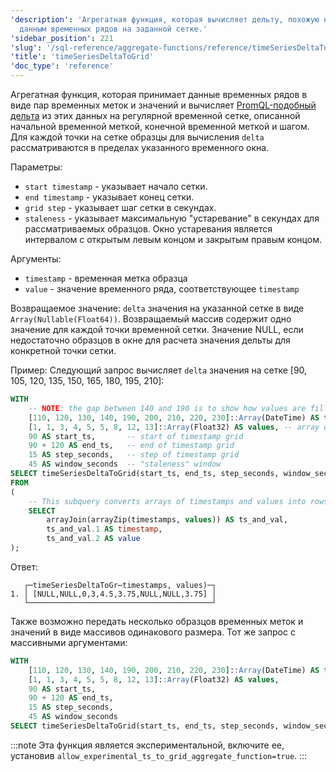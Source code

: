 ```yaml
---
'description': 'Агрегатная функция, которая вычисляет дельту, похожую на PROMQL, по
  данным временных рядов на заданной сетке.'
'sidebar_position': 221
'slug': '/sql-reference/aggregate-functions/reference/timeSeriesDeltaToGrid'
'title': 'timeSeriesDeltaToGrid'
'doc_type': 'reference'
---
```

Агрегатная функция, которая принимает данные временных рядов в виде пар временных меток и значений и вычисляет [PromQL-подобный дельта](https://prometheus.io/docs/prometheus/latest/querying/functions/#delta) из этих данных на регулярной временной сетке, описанной начальной временной меткой, конечной временной меткой и шагом. Для каждой точки на сетке образцы для вычисления `delta` рассматриваются в пределах указанного временного окна.

Параметры:
- `start timestamp` - указывает начало сетки.
- `end timestamp` - указывает конец сетки.
- `grid step` - указывает шаг сетки в секундах.
- `staleness` - указывает максимальную "устаревание" в секундах для рассматриваемых образцов. Окно устаревания является интервалом с открытым левым концом и закрытым правым концом.

Аргументы:
- `timestamp` - временная метка образца
- `value` - значение временного ряда, соответствующее `timestamp`

Возвращаемое значение:
`delta` значения на указанной сетке в виде `Array(Nullable(Float64))`. Возвращаемый массив содержит одно значение для каждой точки временной сетки. Значение NULL, если недостаточно образцов в окне для расчета значения дельты для конкретной точки сетки.

Пример:
Следующий запрос вычисляет `delta` значения на сетке [90, 105, 120, 135, 150, 165, 180, 195, 210]:

```sql
WITH
    -- NOTE: the gap between 140 and 190 is to show how values are filled for ts = 150, 165, 180 according to window parameter
    [110, 120, 130, 140, 190, 200, 210, 220, 230]::Array(DateTime) AS timestamps,
    [1, 1, 3, 4, 5, 5, 8, 12, 13]::Array(Float32) AS values, -- array of values corresponding to timestamps above
    90 AS start_ts,       -- start of timestamp grid
    90 + 120 AS end_ts,   -- end of timestamp grid
    15 AS step_seconds,   -- step of timestamp grid
    45 AS window_seconds  -- "staleness" window
SELECT timeSeriesDeltaToGrid(start_ts, end_ts, step_seconds, window_seconds)(timestamp, value)
FROM
(
    -- This subquery converts arrays of timestamps and values into rows of `timestamp`, `value`
    SELECT
        arrayJoin(arrayZip(timestamps, values)) AS ts_and_val,
        ts_and_val.1 AS timestamp,
        ts_and_val.2 AS value
);
```

Ответ:

```response
   ┌─timeSeriesDeltaToGr⋯timestamps, values)─┐
1. │ [NULL,NULL,0,3,4.5,3.75,NULL,NULL,3.75] │
   └─────────────────────────────────────────┘
```

Также возможно передать несколько образцов временных меток и значений в виде массивов одинакового размера. Тот же запрос с массивными аргументами:

```sql
WITH
    [110, 120, 130, 140, 190, 200, 210, 220, 230]::Array(DateTime) AS timestamps,
    [1, 1, 3, 4, 5, 5, 8, 12, 13]::Array(Float32) AS values,
    90 AS start_ts,
    90 + 120 AS end_ts,
    15 AS step_seconds,
    45 AS window_seconds
SELECT timeSeriesDeltaToGrid(start_ts, end_ts, step_seconds, window_seconds)(timestamps, values);
```

:::note
Эта функция является экспериментальной, включите ее, установив `allow_experimental_ts_to_grid_aggregate_function=true`.
:::